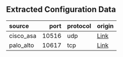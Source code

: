 

## Extracted Configuration Data
| source    |   port | protocol   | origin                                                                                                  |
|:----------|-------:|:-----------|:--------------------------------------------------------------------------------------------------------|
| cisco_asa |  10516 | udp        | [Link](https://github.com/objectbased/readme-tester/blob/main/syslog-ng/conf.d/integrations/cisco.conf) |
| palo_alto |  10617 | tcp        | [Link](https://github.com/objectbased/readme-tester/blob/main/syslog-ng/conf.d/integrations/palo.conf)  |